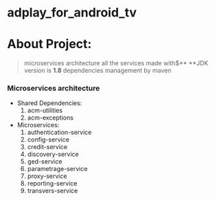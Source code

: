 # adplay_for_android_tv

# About Project:
> microservices architecture
all the services made with$**
**JDK version is **1.8**
dependencies management by maven

### Microservices architecture 
- Shared Dependencies:
	1. acm-utilities
	1. acm-exceptions
- Microservices:
	1. authentication-service
	1. config-service
	1. credit-service
	1. discovery-service
	1. ged-service
	1. parametrage-service
	1. proxy-service
	1. reporting-service
	1. transvers-service
	 

